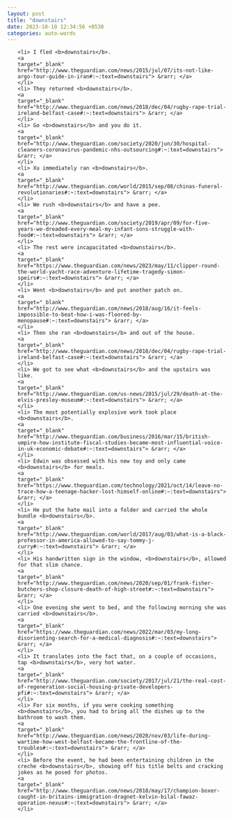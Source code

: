 ```yaml
---
layout: post
title: "downstairs"
date: 2023-10-10 12:34:56 +0530
categories: auto-words
---
```

<ol>

    <li> I fled <b>downstairs</b>.
    <a 
    target="_blank" 
    href="http://www.theguardian.com/news/2015/jul/07/its-not-like-argo-tour-guide-in-iran#:~:text=downstairs"> &rarr; </a>
    </li>
    <li> They returned <b>downstairs</b>.
    <a 
    target="_blank" 
    href="http://www.theguardian.com/news/2018/dec/04/rugby-rape-trial-ireland-belfast-case#:~:text=downstairs"> &rarr; </a>
    </li>
    <li> Go <b>downstairs</b> and you do it.
    <a 
    target="_blank" 
    href="http://www.theguardian.com/society/2020/jun/30/hospital-cleaners-coronavirus-pandemic-nhs-outsourcing#:~:text=downstairs"> &rarr; </a>
    </li>
    <li> Xu immediately ran <b>downstairs</b>.
    <a 
    target="_blank" 
    href="http://www.theguardian.com/world/2015/sep/08/chinas-funeral-revolutionaries#:~:text=downstairs"> &rarr; </a>
    </li>
    <li> We rush <b>downstairs</b> and have a pee.
    <a 
    target="_blank" 
    href="http://www.theguardian.com/society/2019/apr/09/for-five-years-we-dreaded-every-meal-my-infant-sons-struggle-with-food#:~:text=downstairs"> &rarr; </a>
    </li>
    <li> The rest were incapacitated <b>downstairs</b>.
    <a 
    target="_blank" 
    href="https://www.theguardian.com/news/2023/may/11/clipper-round-the-world-yacht-race-adventure-lifetime-tragedy-simon-speirs#:~:text=downstairs"> &rarr; </a>
    </li>
    <li> Went <b>downstairs</b> and put another patch on.
    <a 
    target="_blank" 
    href="http://www.theguardian.com/news/2018/aug/16/it-feels-impossible-to-beat-how-i-was-floored-by-menopause#:~:text=downstairs"> &rarr; </a>
    </li>
    <li> Then she ran <b>downstairs</b> and out of the house.
    <a 
    target="_blank" 
    href="http://www.theguardian.com/news/2018/dec/04/rugby-rape-trial-ireland-belfast-case#:~:text=downstairs"> &rarr; </a>
    </li>
    <li> We got to see what <b>downstairs</b> and the upstairs was like.
    <a 
    target="_blank" 
    href="http://www.theguardian.com/us-news/2015/jul/29/death-at-the-elvis-presley-museum#:~:text=downstairs"> &rarr; </a>
    </li>
    <li> The most potentially explosive work took place <b>downstairs</b>.
    <a 
    target="_blank" 
    href="http://www.theguardian.com/business/2016/mar/15/british-umpire-how-institute-fiscal-studies-became-most-influential-voice-in-uk-economic-debate#:~:text=downstairs"> &rarr; </a>
    </li>
    <li> Edwin was obsessed with his new toy and only came <b>downstairs</b> for meals.
    <a 
    target="_blank" 
    href="https://www.theguardian.com/technology/2021/oct/14/leave-no-trace-how-a-teenage-hacker-lost-himself-online#:~:text=downstairs"> &rarr; </a>
    </li>
    <li> He put the hate mail into a folder and carried the whole bundle <b>downstairs</b>.
    <a 
    target="_blank" 
    href="http://www.theguardian.com/world/2017/aug/03/what-is-a-black-professor-in-america-allowed-to-say-tommy-j-curry#:~:text=downstairs"> &rarr; </a>
    </li>
    <li> His handwritten sign in the window, <b>downstairs</b>, allowed for that slim chance.
    <a 
    target="_blank" 
    href="http://www.theguardian.com/news/2020/sep/01/frank-fisher-butchers-shop-closure-death-of-high-street#:~:text=downstairs"> &rarr; </a>
    </li>
    <li> One evening she went to bed, and the following morning she was carried <b>downstairs</b>.
    <a 
    target="_blank" 
    href="https://www.theguardian.com/news/2022/mar/03/my-long-disorienting-search-for-a-medical-diagnosis#:~:text=downstairs"> &rarr; </a>
    </li>
    <li> It translates into the fact that, on a couple of occasions, tap <b>downstairs</b>, very hot water.
    <a 
    target="_blank" 
    href="http://www.theguardian.com/society/2017/jul/21/the-real-cost-of-regeneration-social-housing-private-developers-pfi#:~:text=downstairs"> &rarr; </a>
    </li>
    <li> For six months, if you were cooking something <b>downstairs</b>, you had to bring all the dishes up to the bathroom to wash them.
    <a 
    target="_blank" 
    href="http://www.theguardian.com/news/2020/nov/03/life-during-wartime-how-west-belfast-became-the-frontline-of-the-troubles#:~:text=downstairs"> &rarr; </a>
    </li>
    <li> Before the event, he had been entertaining children in the creche <b>downstairs</b>, showing off his title belts and cracking jokes as he posed for photos.
    <a 
    target="_blank" 
    href="http://www.theguardian.com/news/2018/may/17/champion-boxer-caught-in-britains-immigration-dragnet-kelvin-bilal-fawaz-operation-nexus#:~:text=downstairs"> &rarr; </a>
    </li>